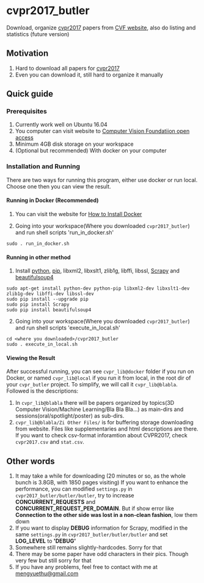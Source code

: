 # cvpr2017_butler

Download, organize [cvpr2017](http://cvpr2017.thecvf.com/) papers from [CVF website](http://openaccess.thecvf.com/menu.py), also do listing and statistics (future version)


## Motivation
1. Hard to download all papers for [cvpr2017](http://cvpr2017.thecvf.com/)
2. Even you can download it, still hard to organize it manually

## Quick guide

### Prerequisites

1. Currently work well on Ubuntu 16.04
2. You computer can visit website to [Computer Vision Foundatiion open access](http://openaccess.thecvf.com)
3. Minimum 4GB disk storage on your workspace
4. (Optional but recommended) With docker on your computer

### Installation and Running
There are two ways for running this program, either use docker or run local. Choose one then you can view the result.

#### Running in Docker (Recommended)
1. You can visit the website for [How to Install Docker](https://docs.docker.com/engine/installation/)

2. Going into your workspace(Where you downloaded `cvpr2017_butler`) and run shell scripts 'run_in_docker.sh'
  ```shell
  sudo . run_in_docker.sh
  ```

#### Running in other method
1. Install [python](https://www.python.org/), [pip](https://pip.pypa.io/en/stable/installing/), libxml2, libxslt1, zlib1g, libffi, libssl, [Scrapy](https://doc.scrapy.org/en/latest/intro/install.html) and [beautifulsoup4](https://www.crummy.com/software/BeautifulSoup/bs4/doc/#installing-beautiful-soup)
  ```shell
  sudo apt-get install python-dev python-pip libxml2-dev libxslt1-dev zlib1g-dev libffi-dev libssl-dev
  sudo pip install --upgrade pip
  sudo pip install Scrapy
  sudo pip install beautifulsoup4

  ```
2. Going into your workspace(Where you downloaded `cvpr2017_butler`) and run shell scripts 'execute_in_local.sh'
  ```shell
  cd <where you downloaded>/cvpr2017_butler
  sudo . execute_in_local.sh
  ```

#### Viewing the Result
 After successful running, you can see `cvpr_lib@docker` folder if you run on Docker, or named `cvpr_lib@local` if you run it from local, in the root dir of your `cvpr_butler` project. To simplify, we will call it `cvpr_lib@blabla`. Followed is the descriptions:
  1. In `cvpr_lib@blabla` there will be papers organized by topics(3D Computer Vision/Machine Learning/Bla Bla Bla...) as main-dirs and sessions(oral/spotlight/poster) as sub-dirs.
  2. `cvpr_lib@blabla/Zi Other Files/` is for buffering storage downloading from website. Files like supplementaries and html descriptions are there. If you want to check csv-format inforamtion about CVPR2017, check `cvpr2017.csv` and `stat.csv`.


## Other words
1. It may take a while for downloading (20 minutes or so, as the whole bunch is 3.8GB, with 1850 pages visiting) If you want to enhance the performance, you can modified `settings.py` in `cvpr2017_butler/butler/butler`, try to increase **CONCURRENT_REQUESTS** and **CONCURRENT_REQUEST_PER_DOMAIN**. But if show error like **Connection to the other side was lost in a non-clean fashion**, low them down
2. If you want to display **DEBUG** information for Scrapy, modified in the same `settings.py` in `cvpr2017_butler/butler/butler` and set **LOG_LEVEL** to **'DEBUG'**
3. Somewhere still remains slightly-hardcodes. Sorry for that
4. There may be some paper have odd characters in their pics. Though very few but still sorry for that
5. If you have any problems, feel free to contact with me at mengyuethu@gmail.com
